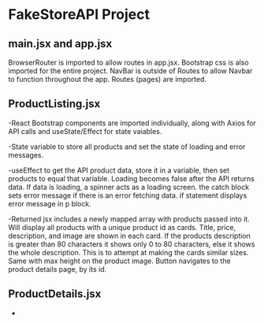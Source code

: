 # FakeStoreAPI Project

## main.jsx and app.jsx

BrowserRouter is imported to allow routes in app.jsx. Bootstrap css is also imported for the entire project.
NavBar is outside of Routes to allow Navbar to function throughout the app.
Routes (pages) are imported.

## ProductListing.jsx

-React Bootstrap components are imported individually, along with Axios for API calls and useState/Effect for state vaiables.

-State variable to store all products and set the state of loading and error messages.

-useEffect to get the API product data, store it in a variable, then set products to equal that variable. Loading becomes false after the API returns data. If data is loading, a spinner acts as a loading screen. the catch block sets error message if there is an error fetching data. if statement displays error message in p block.

-Returned jsx includes a newly mapped array with products passed into it. Will display all products with a unique product id as cards. Title, price, description, and image are shown in each card. If the products description is greater than 80 characters it shows only 0 to 80 characters, else it shows the whole description. This is to attempt at making the cards similar sizes. Same with max height on the product image. Button navigates to the product details page, by its id.

## ProductDetails.jsx

-
